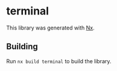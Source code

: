# terminal

This library was generated with [Nx](https://nx.dev).

## Building

Run `nx build terminal` to build the library.
